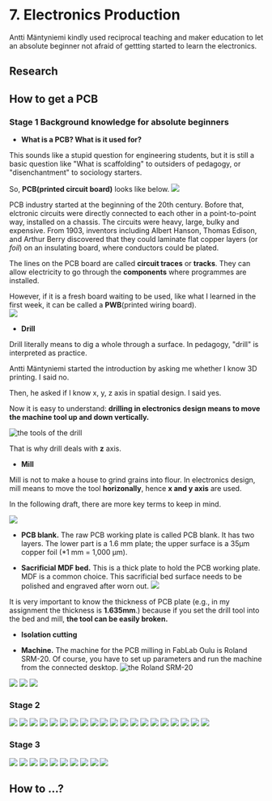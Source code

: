 # 7. Electronics Production

Antti Mäntyniemi kindly used reciprocal teaching and maker education to let an absolute beginner not afraid of gettting started to learn the electronics.  

## Research


## How to get a PCB

### Stage 1 Background knowledge for absolute beginners
- **What is a PCB? What is it used for?** 

This sounds like a stupid question for engineering students, but it is still a basic question like "What is scaffolding" to outsiders of pedagogy, or "disenchantment" to sociology starters.  

So, **PCB(printed circuit board)** looks like below. 
![](../images/pcb1.34.jpg)  

PCB industry started at the beginning of the 20th century. Bofore that, elctronic circuits were directly connected to each other in a point-to-point way, installed on a chassis. The circuits were heavy, large, bulky and expensive. From 1903, inventors including Albert Hanson, Thomas Edison, and Arthur Berry discovered that they could laminate flat copper layers (or *foil*) on an insulating board, where conductors could be plated.  

The lines on the PCB board are called **circuit traces** or **tracks**. They can allow electricity to go through the **components** where programmes are installed.  

However, if it is a fresh board waiting to be used, like what I learned in the first week, it can be called a **PWB**(printed wiring board).  
![](../images/pcb1.35.jpg)


- **Drill**  

Drill literally means to dig a whole through a surface. In pedagogy, "drill" is interpreted as practice.  

Antti Mäntyniemi started the introduction by asking me whether I know 3D printing. I said no.  

Then, he asked if I know x, y, z axis in spatial design. I said yes.  

Now it is easy to understand: **drilling in electronics design means to move the machine tool up and down vertically.**  

![the tools of the drill](../images/pcb1.36.jpg)

That is why drill deals with **z** axis. 

- **Mill**  

Mill is not to make a house to grind grains into flour. In electronics design, mill means to move the tool **horizonally**, hence **x and y axis** are used.  

In the following draft, there are more key terms to keep in mind.  

![](../images/pcb1.1.jpg)  


- **PCB blank.** The raw PCB working plate is called PCB blank. It has two layers. The lower part is a 1.6 mm plate; the upper surface is a 35μm copper foil (*1 mm = 1,000 μm).  

- **Sacrificial MDF bed.** This is a thick plate to hold the PCB working plate. MDF is a common choice. This sacrificial bed surface needs to be polished and engraved after worn out.
![](../images/pcb1.37.jpg)  

It is very important to know the thickness of PCB plate (e.g., in my assignment the thickness is **1.635mm**.) because if you set the drill tool into the bed and mill, **the tool can be easily broken.**  
 
- **Isolation cutting**  


- **Machine.** The machine for the PCB milling in FabLab Oulu is Roland SRM-20. Of course, you have to set up parameters and run the machine from the connected desktop. 
![the Roland SRM-20](../images/pcb1.38.jpg)

![](../images/pcb1.1.jpg)
![](../images/pcb1.2.jpg)
![](../images/pcb1.3.jpg)

### Stage 2
![](../images/pcb1.4.jpg)
![](../images/pcb1.5.jpg)
![](../images/pcb1.6.jpg)
![](../images/pcb1.7.jpg)
![](../images/pcb1.8.jpg)
![](../images/pcb1.9.jpg)
![](../images/pcb1.10.jpg)
![](../images/pcb1.11.jpg)
![](../images/pcb1.12.jpg)
![](../images/pcb1.13.jpg)
![](../images/pcb1.14.jpg)
![](../images/pcb1.15.jpg)
![](../images/pcb1.16.jpg)
![](../images/pcb1.17.jpg)
![](../images/pcb1.18.jpg)
![](../images/pcb1.19.jpg)
![](../images/pcb1.20.jpg)
![](../images/pcb1.21.jpg)
![](../images/pcb1.22.jpg)
![](../images/pcb1.23.jpg)

### Stage 3
![](../images/pcb1.24.jpg)
![](../images/pcb1.25.jpg)
![](../images/pcb1.26.jpg)
![](../images/pcb1.27.jpg)
![](../images/pcb1.28.jpg)
![](../images/pcb1.29.jpg)
![](../images/pcb1.30.jpg)
![](../images/pcb1.31.jpg)
![](../images/pcb1.32.jpg)
![](../images/pcb1.33.jpg)

## How to ...?